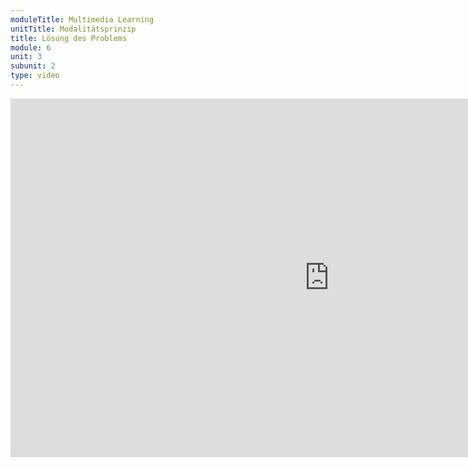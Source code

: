 ```yaml
---
moduleTitle: Multimedia Learning
unitTitle: Modalitätsprinzip
title: Lösung des Problems
module: 6
unit: 3
subunit: 2
type: video
---
```



<iframe width="1020" height="574" src="https://www.youtube.com/embed/QU7UtKY--V4" frameborder="0" allow="accelerometer; autoplay; encrypted-media; gyroscope; picture-in-picture" allowfullscreen></iframe>